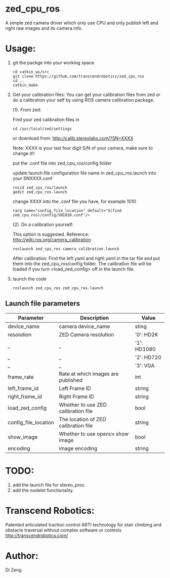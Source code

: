 zed_cpu_ros
===========
A simple zed camera driver which only use CPU and only publish left and right raw images and its camera info.

# Usage:
1. git the packge into your working space

    ```
    cd catkin_ws/src
    git clone https://github.com/transcendrobotics/zed_cpu_ros
    cd ..
    catkin_make
    ```
2. Get your calibration files:
    You can get your calibration files from zed or do a calibration your self by using ROS camera calibration package.

    (1). From zed:

    Find your zed calibration files in
    ```
    cd /usr/local/zed/settings
    ```
    or download from:
    http://calib.stereolabs.com/?SN=XXXX

    Note: XXXX is your last four digit S/N of your camera, make sure to change it!!

    put the .conf file into zed_cpu_ros/config folder

    update launch file configuration file name in zed_cpu_ros.launch into your SNXXXX.conf
    ```
    roscd zed_cpu_ros/launch
    gedit zed_cpu_ros.launch
    ```
    change XXXX into the .conf file you have, for example 1010
    ```
    <arg name="config_file_location" default="$(find zed_cpu_ros)/config/SN1010.conf"/>
    ```

    (2). Do a calibration yourself:

    This option is suggested. Reference: http://wiki.ros.org/camera_calibration
    ```
    roslaunch zed_cpu_ros camera_calibration.launch
    ```
    After calibration:
    Find the left.yaml and right.yaml in the tar file and put them into the zed_cpu_ros/config folder.
    The calibration file will be loaded if you turn <load_zed_config> off in the launch file.

3. launch the code
    ```
    roslaunch zed_cpu_ros zed_cpu_ros.launch
    ```
## Launch file parameters

 Parameter                    |           Description                                       |              Value
------------------------------|-------------------------------------------------------------|-------------------------
 device_name                  | camera device_name                                          | sting
 resolution                   | ZED Camera resolution                                       | '0': HD2K
 _                            | _                                                           | '1': HD1080
 _                            | _                                                           | '2': HD720
 _                            | _                                                           | '3': VGA
 frame_rate                   | Rate at which images are published                          | int
 left_frame_id                | Left Frame ID                                               | string
 right_frame_id               | Right Frame ID                                              | string
 load_zed_config              | Whether to use ZED calibration file                         | bool
 config_file_location         | The location of ZED calibration file                        | string
 show_image                   | Whether to use opencv show image                            | bool
 encoding                     | image encoding                                              | string

# TODO:

1. add the launch file for stereo_proc.
2. add the nodelet functionality.

# Transcend Robotics:
Patented articulated traction control ARTI technology for stair climbing and obstacle traversal without complex software or controls
http://transcendrobotics.com/

# Author:
Di Zeng
